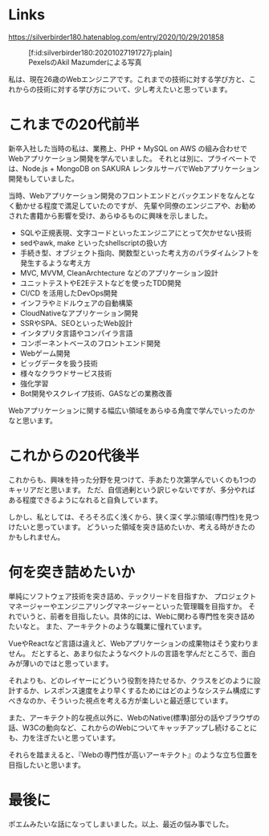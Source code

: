 <!-- 
title: 20代後半エンジニアである私がこれから学ぶべきこと
date: 2020-10-29T20:18:58+09:00
draft: false
description: description
icon: 😎
-->
# Links
https://silverbirder180.hatenablog.com/entry/2020/10/29/201858

<figure class="figure-image figure-image-fotolife" title="PexelsのAkil Mazumderによる写真">[f:id:silverbirder180:20201027191727j:plain]<figcaption>PexelsのAkil Mazumderによる写真</figcaption></figure>

私は、現在26歳のWebエンジニアです。これまでの技術に対する学び方と、これからの技術に対する学び方について、少し考えたいと思っています。

# これまでの20代前半

新卒入社した当時の私は、業務上、PHP + MySQL on AWS の組み合わせでWebアプリケーション開発を学んでいました。
それとは別に、プライベートでは、Node.js + MongoDB on SAKURA レンタルサーバでWebアプリケーション開発もしていました。

当時、Webアプリケーション開発のフロントエンドとバックエンドをなんとなく動かせる程度で満足していたのですが、
先輩や同僚のエンジニアや、お勧めされた書籍から影響を受け、あらゆるものに興味を示しました。

* SQLや正規表現、文字コードといったエンジニアにとって欠かせない技術
* sedやawk, make といったshellscriptの扱い方
* 手続き型、オブジェクト指向、関数型といった考え方のパラダイムシフトを発生するような考え方
* MVC, MVVM, CleanArchtecture などのアプリケーション設計
* ユニットテストやE2Eテストなどを使ったTDD開発
* CI/CD を活用したDevOps開発
* インフラやミドルウェアの自動構築
* CloudNativeなアプリケーション開発
* SSRやSPA、SEOといったWeb設計
* インタプリタ言語やコンパイラ言語
* コンポーネントベースのフロントエンド開発
* Webゲーム開発
* ビッグデータを扱う技術
* 様々なクラウドサービス技術
* 強化学習
* Bot開発やスクレイプ技術、GASなどの業務改善

Webアプリケーションに関する幅広い領域をあらゆる角度で学んでいったのかなと思います。

# これからの20代後半

これからも、興味を持った分野を見つけて、手あたり次第学んでいくのも1つのキャリアだと思います。
ただ、自信過剰という訳じゃないですが、多分やればある程度できるようになれると自負しています。

しかし、私としては、そろそろ広く浅くから、狭く深く学ぶ領域(専門性)を見つけたいと思っています。
どういった領域を突き詰めたいか、考える時がきたのかもしれません。

# 何を突き詰めたいか

単純にソフトウェア技術を突き詰め、テックリードを目指すか、
プロジェクトマネージャーやエンジニアリングマネージャーといった管理職を目指すか。
それでいうと、前者を目指したい。具体的には、Webに関わる専門性を突き詰めたいなと。
また、アーキテクトのような職業に憧れています。

VueやReactなど言語は違えど、Webアプリケーションの成果物はそう変わりません。
だとすると、あまり似たようなベクトルの言語を学んだところで、面白みが薄いのではと思っています。

それよりも、どのレイヤーにどういう役割を持たせるか、クラスをどのように設計するか、レスポンス速度をより早くするためにはどのようなシステム構成にすべきなのか、そういった視点を考える方が楽しいと最近感じています。

また、アーキテクト的な視点以外に、WebのNative(標準)部分の話やブラウザの話、W3Cの動向など、これからのWebについてキャッチアップし続けることにも、力を注ぎたいと思っています。

それらを踏まえると、『Webの専門性が高いアーキテクト』のような立ち位置を目指したいと思います。

# 最後に

ポエムみたいな話になってしまいました。以上、最近の悩み事でした。
